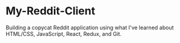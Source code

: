 # My-Reddit-Client
Building a copycat Reddit application using what I've learned about HTML/CSS, JavaScript, React, Redux, and Git.
